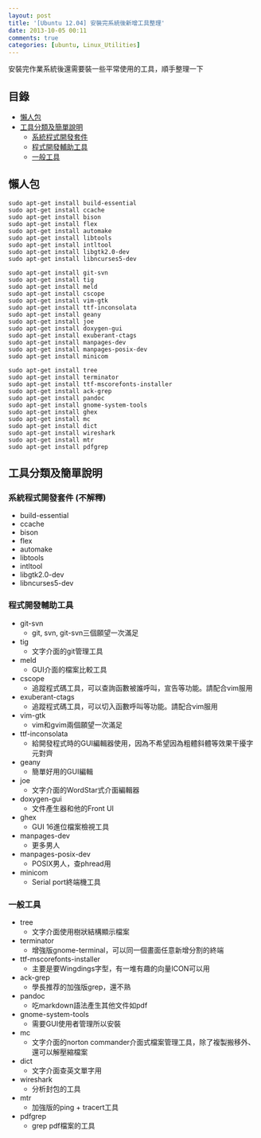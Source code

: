 ```yaml
---
layout: post
title: '[Ubuntu 12.04] 安裝完系統後新增工具整理'
date: 2013-10-05 00:11
comments: true
categories: [ubuntu, Linux_Utilities]
---
```

安裝完作業系統後還需要裝一些平常使用的工具，順手整理一下

## 目錄

- [懶人包](#懶人包)
- [工具分類及簡單說明](#工具分類及簡單說明)
     - [系統程式開發套件](#系統程式開發套件)
     - [程式開發輔助工具](#程式開發輔助工具)
     - [一般工具](#一般工具)

<a name="懶人包"></a>
## 懶人包
```
sudo apt-get install build-essential
sudo apt-get install ccache
sudo apt-get install bison 
sudo apt-get install flex
sudo apt-get install automake
sudo apt-get install libtools
sudo apt-get install intltool
sudo apt-get install libgtk2.0-dev
sudo apt-get install libncurses5-dev

sudo apt-get install git-svn
sudo apt-get install tig
sudo apt-get install meld
sudo apt-get install cscope
sudo apt-get install vim-gtk
sudo apt-get install ttf-inconsolata
sudo apt-get install geany
sudo apt-get install joe
sudo apt-get install doxygen-gui
sudo apt-get install exuberant-ctags
sudo apt-get install manpages-dev
sudo apt-get install manpages-posix-dev
sudo apt-get install minicom

sudo apt-get install tree
sudo apt-get install terminator
sudo apt-get install ttf-mscorefonts-installer 
sudo apt-get install ack-grep
sudo apt-get install pandoc
sudo apt-get install gnome-system-tools
sudo apt-get install ghex
sudo apt-get install mc
sudo apt-get install dict
sudo apt-get install wireshark
sudo apt-get install mtr
sudo apt-get install pdfgrep
```
<a name="工具分類及簡單說明"></a>
## 工具分類及簡單說明
<a name="系統程式開發套件"></a>
### 系統程式開發套件 (不解釋)

- build-essential
- ccache
- bison 
- flex
- automake
- libtools
- intltool
- libgtk2.0-dev
- libncurses5-dev

<a name="程式開發輔助工具"></a>

### 程式開發輔助工具

- git-svn
    - git, svn, git-svn三個願望一次滿足
- tig
    - 文字介面的git管理工具
- meld
    - GUI介面的檔案比較工具
- cscope
    - 追蹤程式碼工具，可以查詢函數被誰呼叫，宣告等功能。請配合vim服用
- exuberant-ctags
    - 追蹤程式碼工具，可以切入函數呼叫等功能。請配合vim服用
- vim-gtk
    - vim和gvim兩個願望一次滿足
- ttf-inconsolata
    - 給開發程式時的GUI編輯器使用，因為不希望因為粗體斜體等效果干擾字元對齊
- geany
    - 簡單好用的GUI編輯
- joe
    - 文字介面的WordStar式介面編輯器
- doxygen-gui
    - 文件產生器和他的Front UI
- ghex
    - GUI 16進位檔案檢視工具
- manpages-dev
    - 更多男人
- manpages-posix-dev
    - POSIX男人，查phread用
- minicom
    - Serial port終端機工具

<a name="一般工具"></a>
### 一般工具

- tree
    - 文字介面使用樹狀結構顯示檔案
- terminator
    - 增強版gnome-terminal，可以同一個畫面任意新增分割的終端
- ttf-mscorefonts-installer 
    - 主要是要Wingdings字型，有一堆有趣的向量ICON可以用
- ack-grep
    - 學長推荐的加強版grep，還不熟
- pandoc
    - 吃markdown語法產生其他文件如pdf
- gnome-system-tools
    - 需要GUI使用者管理所以安裝
- mc
    - 文字介面的norton commander介面式檔案管理工具，除了複製搬移外、還可以解壓縮檔案
- dict
    - 文字介面查英文單字用
- wireshark
    - 分析封包的工具
- mtr
    - 加強版的ping + tracert工具
- pdfgrep
    - grep pdf檔案的工具
